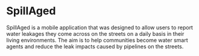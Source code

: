 # SpillAged
SpillAged is a mobile application that was designed to allow users to report water leakages they come across on the streets on a daily basis in their living environments. The aim is to help communities become water smart agents and reduce the leak impacts caused by pipelines on the streets.
